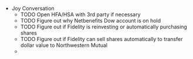 - Joy Conversation
	- TODO Open HFA/HSA with 3rd party if necessary
	- TODO Figure out why Netbenefits Dow account is on hold
	- TODO Figure out if Fidelity is reinvesting or automatically purchasing shares
	- TODO Figure out if Fidelity can sell shares automatically to transfer dollar value to Northwestern Mutual
	-